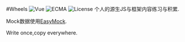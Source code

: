 #Wheels
![Vue](https://img.shields.io/badge/Vue-2.9.1-green.svg)
![ECMA](https://img.shields.io/badge/Ecmascript-6-green.svg)
![License](https://img.shields.io/badge/License-MIT-green.svg)
个人的源生JS与框架内容练习与积累.

Mock数据使用[EasyMock](https://easy-mock.com/).

Write once,copy everywhere.


